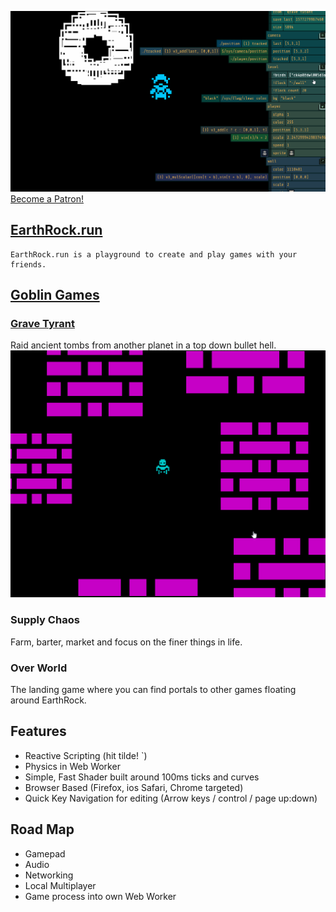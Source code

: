 ![](docs/img/header.gif)
[Become a Patron!](https://www.patreon.com/bePatron?u=20264446)

## [EarthRock.run](http://EarthRock.run)
	EarthRock.run is a playground to create and play games with your friends.

## [Goblin Games](http://github.com/agoblin/s/)
### [Grave Tyrant](http://earthrock.run/?agoblin/s/grave%20tyrant)
Raid ancient tombs from another planet in a top down bullet hell.
![](docs/img/gravetyrant.gif)
### Supply Chaos
Farm, barter, market and focus on the finer things in life.

### Over World
The landing game where you can find portals to other games floating around EarthRock.

## Features
 - Reactive Scripting (hit tilde! `)
 - Physics in Web Worker
 - Simple, Fast Shader built around 100ms ticks and curves
 - Browser Based (Firefox, ios Safari, Chrome targeted)
 - Quick Key Navigation for editing (Arrow keys / control / page up:down)

## Road Map
 - Gamepad
 - Audio
 - Networking
 - Local Multiplayer
 - Game process into own Web Worker
